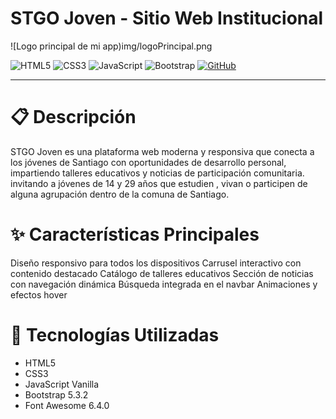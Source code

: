 # STGO Joven - Sitio Web Institucional

![Logo principal de mi app)img/logoPrincipal.png


![HTML5](https://img.shields.io/badge/HTML5-E34F26?style=for-the-badge&logo=html5&logoColor=white)
![CSS3](https://img.shields.io/badge/CSS3-1572B6?style=for-the-badge&logo=css3&logoColor=white)
![JavaScript](https://img.shields.io/badge/JavaScript-F7DF1E?style=for-the-badge&logo=javascript&logoColor=black) ![Bootstrap](https://img.shields.io/badge/Bootstrap-7952B3?style=for-the-badge&logo=bootstrap&logoColor=white) [![GitHub](https://img.shields.io/badge/GitHub-Jonaaxsic-121011?style=for-the-badge&logo=github&logoColor=white)](https://github.com/Jonaaxsic)

---
# 📋 Descripción

STGO Joven es una plataforma web moderna y responsiva que conecta a los jóvenes de Santiago con oportunidades de desarrollo personal, impartiendo 
talleres educativos y noticias de participación comunitaria. invitando a jóvenes de 14 y 29 años que estudien , vivan o participen de alguna agrupación dentro de la comuna de Santiago.

# ✨ Características Principales

Diseño responsivo para todos los dispositivos
Carrusel interactivo con contenido destacado
Catálogo de talleres educativos
Sección de noticias con navegación dinámica
Búsqueda integrada en el navbar
Animaciones y efectos hover

# 🚀 Tecnologías Utilizadas

* HTML5
* CSS3
* JavaScript Vanilla
* Bootstrap 5.3.2
* Font Awesome 6.4.0

